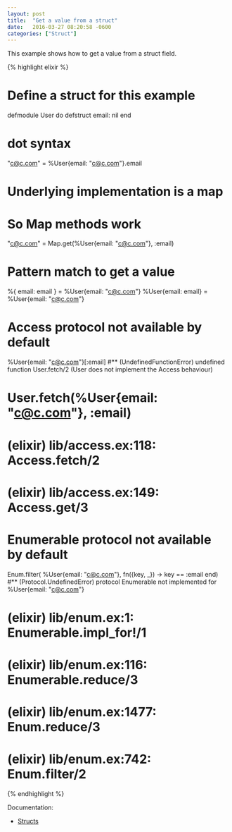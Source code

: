 ```yaml
---
layout: post
title:  "Get a value from a struct"
date:   2016-03-27 08:20:58 -0600
categories: ["Struct"]
---
```

This example shows how to get a value from a struct field.

{% highlight elixir %}

# Define a struct for this example
defmodule User do
  defstruct email: nil
end

# dot syntax
"c@c.com" = %User{email: "c@c.com"}.email

# Underlying implementation is a map
# So Map methods work
"c@c.com" = Map.get(%User{email: "c@c.com"}, :email)

# Pattern match to get a value
%{ email: email }   = %User{email: "c@c.com"}
%User{email: email} = %User{email: "c@c.com"}

# Access protocol not available by default
%User{email: "c@c.com"}[:email]
#** (UndefinedFunctionError) undefined function User.fetch/2 (User does not implement the Access behaviour)
#             User.fetch(%User{email: "c@c.com"}, :email)
#    (elixir) lib/access.ex:118: Access.fetch/2
#    (elixir) lib/access.ex:149: Access.get/3


# Enumerable protocol not available by default
Enum.filter( %User{email: "c@c.com"}, fn({key, _}) -> key == :email  end)
#** (Protocol.UndefinedError) protocol Enumerable not implemented for %User{email: "c@c.com"}
#    (elixir) lib/enum.ex:1: Enumerable.impl_for!/1
#    (elixir) lib/enum.ex:116: Enumerable.reduce/3
#    (elixir) lib/enum.ex:1477: Enum.reduce/3
#    (elixir) lib/enum.ex:742: Enum.filter/2

{% endhighlight %}

Documentation:

- [Structs](http://elixir-lang.org/getting-started/structs.html)
